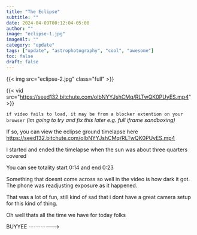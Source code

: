 ```yaml
---
title: "The Eclipse"
subtitle: ""
date: 2024-04-09T00:12:04-05:00
author: ""
image: "eclipse-1.jpg"
imageAlt: ""
category: "update"
tags: ["update", "astrophotography", "cool", "awesome"]
toc: false
draft: false
---
```

{{< img src="eclipse-2.jpg" class="full" >}}

{{< vid src="https://seed132.bitchute.com/oIbNYYJshCMq/RLTwQK0PUyES.mp4" >}}

`if video fails to load, it may be from a blocker extention on your browser` *(im going to try and fix this later e.g. full iframe sandboxing)*

If so, you can view the eclipse ground timelapse here <https://seed132.bitchute.com/oIbNYYJshCMq/RLTwQK0PUyES.mp4>

I started and ended the timelapse when the sun was about three quarters covered

You can see totality start 0:14 and end 0:23

Something that doesnt come across so well in the video is how dark it got. The phone was readjusting exposure as it happened.

That was a lot of fun, still kind of sad that i dont have a great camera setup for this kind of thing.

Oh well thats all the time we have for today folks

BUYYEE ----------> 
